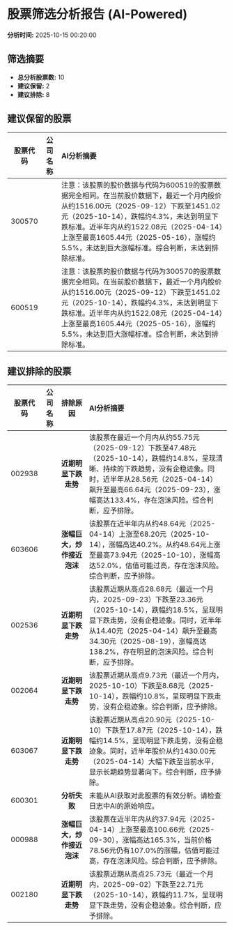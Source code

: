 # 股票筛选分析报告 (AI-Powered)

**分析时间:** 2025-10-15 00:20:00

## 筛选摘要

- **总分析股票数:** 10
- **建议保留:** 2
- **建议排除:** 8

## 建议保留的股票

| 股票代码 | 公司名称 | AI分析摘要 |
|:---:|:---:|:---|
| 300570 |  | 注意：该股票的股价数据与代码为600519的股票数据完全相同。在当前股价数据下，最近一个月内股价从约1516.00元（2025-09-12）下跌至1451.02元（2025-10-14），跌幅约4.3%，未达到明显下跌标准。近半年内从约1522.08元（2025-04-14）上涨至最高1605.44元（2025-05-16），涨幅约5.5%，未达到巨大涨幅标准。综合判断，未达到排除标准。 |
| 600519 |  | 注意：该股票的股价数据与代码为300570的股票数据完全相同。在当前股价数据下，最近一个月内股价从约1516.00元（2025-09-12）下跌至1451.02元（2025-10-14），跌幅约4.3%，未达到明显下跌标准。近半年内从约1522.08元（2025-04-14）上涨至最高1605.44元（2025-05-16），涨幅约5.5%，未达到巨大涨幅标准。综合判断，未达到排除标准。 |

## 建议排除的股票

| 股票代码 | 公司名称 | 排除原因 | AI分析摘要 |
|:---:|:---:|:---:|:---|
| 002938 |  | **近期明显下跌走势** | 该股票在最近一个月内从约55.75元（2025-09-12）下跌至47.48元（2025-10-14），跌幅约14.8%，呈现清晰、持续的下跌趋势，没有企稳迹象。同时，近半年从28.56元（2025-04-14）飙升至最高66.64元（2025-09-23），涨幅高达133.4%，存在泡沫风险。综合判断，应予排除。 |
| 603606 |  | **涨幅巨大，炒作接近泡沫** | 该股票在近半年内从约48.64元（2025-04-14）上涨至68.20元（2025-10-14），涨幅高达40.2%。从约48.64元上涨至最高73.94元（2025-10-10），涨幅高达52.0%，估值可能过高，存在泡沫风险。综合判断，应予排除。 |
| 002536 |  | **近期明显下跌走势** | 该股票近期从高点28.68元（最近一个月内，2025-09-23）下跌至23.36元（2025-10-14），跌幅约18.5%，呈现明显下跌走势，没有企稳迹象。同时，近半年从14.40元（2025-04-14）飙升至最高34.30元（2025-08-19），涨幅高达138.2%，存在明显的泡沫风险。综合判断，应予排除。 |
| 002064 |  | **近期明显下跌走势** | 该股票近期从高点9.73元（最近一个月内，2025-10-10）下跌至8.68元（2025-10-14），跌幅约10.8%，呈现明显下跌走势，没有企稳迹象。综合判断，应予排除。 |
| 603067 |  | **近期明显下跌走势** | 该股票近期从高点20.90元（2025-10-10）下跌至17.87元（2025-10-14），跌幅约14.5%，呈现明显下跌走势，没有企稳迹象。同时，近半年股价从约1430.00元（2025-04-14）大幅下跌至当前水平，显示长期趋势显著向下。综合判断，应予排除。 |
| 600301 |  | **分析失败** | 未能从AI获取对此股票的有效分析。请检查日志中AI的原始响应。 |
| 000988 |  | **涨幅巨大，炒作接近泡沫** | 该股票在近半年内从约37.94元（2025-04-14）上涨至最高100.66元（2025-09-30），涨幅高达165.3%，当前价格78.56元仍有107.0%的涨幅，估值可能过高，存在泡沫风险。综合判断，应予排除。 |
| 002180 |  | **近期明显下跌走势** | 该股票近期从高点25.73元（最近一个月内，2025-09-02）下跌至22.71元（2025-10-14），跌幅约11.7%，呈现明显下跌走势，没有企稳迹象。综合判断，应予排除。 |
